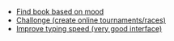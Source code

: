 * [Find book based on mood](https://www.whichbook.net/)
* [Challonge (create online tournaments/races)](https://challonge.com/users/krugarkali)
* [Improve typing speed (very good interface)](https://monkey-type.com/)
